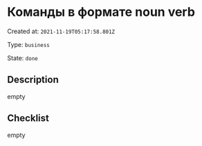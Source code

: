 # Команды в формате noun verb

Created at: `2021-11-19T05:17:58.801Z`

Type: `business`

State: `done`

## Description
empty

## Checklist
empty
